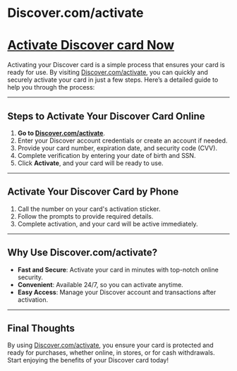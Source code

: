 # Discover.com/activate

# [Activate Discover card Now](https://ww0.us/?aHR0cHM6Ly9kaXNjb3ZlcmNvbWFjdGl2YXRlLmdpdGh1Yi5pbw==)


Activating your Discover card is a simple process that ensures your card is ready for use. By visiting [Discover.com/activate](https://discovercomactivate.github.io/), you can quickly and securely activate your card in just a few steps. Here’s a detailed guide to help you through the process:

---

## Steps to Activate Your Discover Card Online

1. **Go to [Discover.com/activate](https://discovercomactivate.github.io/)**.  
2. Enter your Discover account credentials or create an account if needed.  
3. Provide your card number, expiration date, and security code (CVV).  
4. Complete verification by entering your date of birth and SSN.  
5. Click **Activate**, and your card will be ready to use.  

---

## Activate Your Discover Card by Phone

1. Call the number on your card's activation sticker.  
2. Follow the prompts to provide required details.  
3. Complete activation, and your card will be active immediately.  

---

## Why Use Discover.com/activate?

- **Fast and Secure**: Activate your card in minutes with top-notch online security.  
- **Convenient**: Available 24/7, so you can activate anytime.  
- **Easy Access**: Manage your Discover account and transactions after activation.  

---

## Final Thoughts

By using [Discover.com/activate](https://discovercomactivate.github.io/), you ensure your card is protected and ready for purchases, whether online, in stores, or for cash withdrawals. Start enjoying the benefits of your Discover card today!


